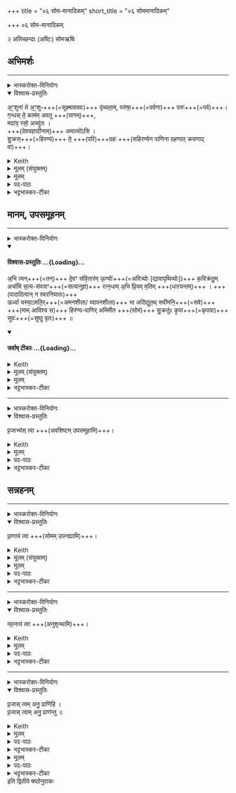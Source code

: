 +++
title = "०६ सोम-मानादिकम्"
short_title = "०६ सोममानादिकम्"

+++
०६ सोम-मानादिकम्

२ अतिच्छन्दाः (अष्टिः)
सोमऋषिः

## अभिमर्शः
________
<details><summary>भास्करोक्त-विनियोगः</summary>

1सहिरण्येन पाणिना राजानमभिमृशति - अंशुनेति ॥ 
</details>
<details open><summary>विश्वास-प्रस्तुतिः</summary>

अ॒ꣳ॒शुना॑ ते अ॒ꣳ॒शुᳶ+++(=सूक्ष्मावयवः)+++ पृ॑च्यता॒म्, परु॑षा॒+++(=पर्वणा)+++ परुः॑+++(=पर्व)+++।  
ग॒न्धस् ते॒ काम॑म् अवतु +++(यागम्)+++,  
मदा॑य॒ रसो॒ अच्यु॑तः ।  
+++(देवयज्ञादीनाम्)+++ अमात्यो॑ऽसि ।  
शु॒क्रस्+++(=हिरण्यं)+++ ते॒ +++(परि)+++ग्रहः॑ +++(सहिरण्येन पाणिना ग्रहणात् क्रयणाद् वा)+++।  
</details>
<details><summary>Keith</summary>

Let thy shoot be joined with shoot, joint with joint,  
let thy scent further desire,  
let thy savour, which falls not, cause rejoicing.  
Thou art a home dweller,  
thy libation is bright.
</details>
<details><summary>मूलम् (संयुक्तम्)</summary>

अ॒ꣳ॒शुना॑ ते अ॒ꣳ॒शुᳶ पृ॑च्यता॒म्परु॑षा॒ परु॑र्ग॒न्धस्ते॒ काम॑मवतु॒ मदा॑य॒ रसो॒ अच्यु॑तो॒ऽमात्यो॑ऽसि शु॒क्रस्ते॒ ग्रहः
</details>
<details><summary>मूलम्</summary>

अ॒ꣳ॒शुना॑ ते अ॒ꣳ॒शुᳶ पृ॑च्यता॒म् , परु॑षा॒ परुः॑  +++( पृ॑च्यताम्)+++ ।..  
ग॒न्धस्ते॒ काम॑मवतु ।  
मदा॑य॒ रसो॒ अच्यु॑तः ।  
अमात्यो॑ऽसि ।  
शु॒क्रस्ते॒ ग्रहः॑ ।
</details>

<details><summary>पद-पाठः</summary>

अ॒ꣳ॒शुना॑ । ते॒ । अ॒ꣳ॒शुः । पृ॒च्य॒ता॒म् ।   
परु॑षा । परुः॑ ।   
ग॒न्धः । ते॒ । काम॑म् । अ॒व॒तु॒ ।   
मदा॑य । रसः॑ । अच्यु॑तः ।  
अ॒मात्यः॑ । अ॒सि॒ ।   
शु॒क्रः । ते॒ । ग्रहः॑ । 
</details>

<details><summary>भट्टभास्कर-टीका</summary>

अंशुस्सूक्ष्मावयवः । त्वदीयोंशुः अंशुना अंश्वन्तरेण पृच्यतां सर्वदा संयुज्यताम्, प्राणा[पाना]दिना निमित्तेन मा कदाचिदपि तेन विश्लिष्टो भूत् ।

किञ्च - परुः पर्व तच्च परुषा पर्वणा सम्पृच्यतां अङ्गच्छेदादिना कदाचिदपि तेन विश्लिष्टं मा भूत् ।

अपि च - यागमविघ्नेन निर्वर्तयेमेत्येवं योयमस्माकं कामः इच्छा तं ते तव गन्धः अवतु रक्षतु उद्दीपयतु वा ।

मदाय देवतातृप्तये त्वदीयो रसः अच्युतो भवतु यागान्मादकरणाद्वा मा च्योष्ट । अव्ययपूर्वपदप्रकृतिस्वरत्वम् ।

कस्मादेवमुच्यत इति चेत् अत आह - अमात्योसीति । अमा सहभवतीत्यमात्यः । 'अव्ययात्त्यप्' 'अमेहक्वतसित्रेभ्य एव' । यज्ञस्येन्द्रस्य यजमानस्य वा सहायस्त्वमसि ।

किञ्च - शुक्रो हिरण्यं तव ग्रहः परिग्रहः, हिरण्येन त्वं प्राप्यसे गृह्यसे वा, सहिरण्येन पाणिना ग्रहणात्क्रयणाद्वा ॥
</details>

## मानम्, उपसमूहनम्

________
<details><summary>भास्करोक्त-विनियोगः</summary>

अति-च्छन्दसा +ऋचा सोमं मिमीते।
</details>
<div class="js_include" newlevelforh1="4" title="विश्वास-प्रस्तुतिः" unfilled url="/vedAH_yajuH/taittirIyam/sArasvata-vibhAgaH/saMhitA/Rk/vishvAsa-prastutiH/1/2_somayAgArambhaH/06_soma-mAnAdikam/02_abhi_tyan.md">
<details open><summary><h4>विश्वास-प्रस्तुतिः ...{Loading}...</h4></summary>

अ॒भि त्यन्+++(=तन्)+++ दे॒वꣳ स॑वि॒तार॑म् ऊ॒ण्योः॑+++(=अवित्र्योः [द्यावापृथिव्योः])+++ क॒विक्र॑तु॒म्  
अर्चा॑मि स॒त्य-स॑वसꣳ+++(=सत्यानुज्ञं)+++ रत्न॒धाम् अ॒भि प्रि॒यम् म॒तिम् +++(धारयन्तम्)+++ । +++(पादादित्वान् न स्वरनिघातः)+++  
ऊर्ध्वा यस्या॒ऽमति॒र्+++(=अमनशीला/ व्यापनशीला)+++ भा अदि॑द्युत॒थ् सवी॑मनि॒+++(=सवे)+++  
+++(माम् आविश्य स)+++ हिर॑ण्य-पाणिर् अमिमीत +++(सोमं)+++ सु॒क्रतु॑ᳵ कृ॒पा+++(=कृपया)+++ सुवः॑+++(=सुष्ठु वृतः)+++ ॥
</details>
</div>
<div class="js_include" newlevelforh1="4" title="सर्वाष् टीकाः" unfilled url="/vedAH_yajuH/taittirIyam/sArasvata-vibhAgaH/saMhitA/Rk/sarvASh_TIkAH/1/2_somayAgArambhaH/06_soma-mAnAdikam/02_abhi_tyan.md">
<details open><summary><h4>सर्वाष् टीकाः ...{Loading}...</h4></summary>
<details><summary>Keith</summary>

Unto that god, Savitr, within the two bowls, The sage,  
I sing, him of true impulse, The bestower of treasures, unto tile+++(=??)+++ wise friend;
He at whose impulse the resplendent light shone high,
The golden-banded sage hath measured the heaven with his form.
</details>
<details><summary>मूलम् (संयुक्तम्)</summary>

अभि त्यन्दे॒वꣳ स॑वि॒तार॑मू॒ण्योः॑ क॒विक्र॑तु॒मर्चा॑मि स॒त्यस॑वसꣳ रत्न॒धाम॒भि प्रि॒यम्म॒तिमू॒र्ध्वा यस्या॒मति॒र्भा अदि॑द्युत॒थ्सवी॑मनि॒ हिर॑ण्यपाणिरमिमीत सु॒क्रतु॑ᳵ कृ॒पा सुवः॑ ।
</details>
<details><summary>मूलम्</summary>

अ॒भि त्यन्दे॒वꣳ स॑वि॒तार॑मू॒ण्योः॑ क॒विक्र॑तु॒म्   +++(१५ अक्षराणि)+++
अर्चा॑मि स॒त्यस॑वसꣳ रत्न॒धाम॒भि प्रि॒यम्म॒तिम् ।   +++(१७ अक्षराणि)+++   
ऊर्ध्वा यस्या॒मति॒र्भा अदि॑द्युत॒थ्सवी॑मनि॒   +++(१५अक्षराणि)+++   
हिर॑ण्यपाणिरमिमीत सु॒क्रतु॑ᳵ कृ॒पा सुवः॑ ॥ +++(१६ अक्षराणि)+++
</details>
<details><summary>भट्टभास्कर-टीका</summary>

2अतिच्छन्दसर्चा सोमं मिमीते - **अभित्यं देवम्** इति । अत्यष्टिरियं षोडशाक्षरपादा, 'अर्चामि' इति द्वितीयस्यादिः, 'ऊर्ध्वा यस्य' इति तृतीयस्य, 'हिरण्यपाणिः' इति चतुर्थस्य ॥ 'अतिछन्दा वै सर्वाणि छन्दांसि' इति ब्राह्मणम् ।

**अभित्यं देवं सवितारं** सर्वस्य प्रेरयितारं **ऊण्योस्** सर्वस्यावित्र्योः द्यावापृथिव्योः । अवतेरौणादिके निप्रत्यये 'ज्वरत्वर' इत्यादिना ऊठि छान्दसं णत्वम्, 'उदात्तस्वरितयोः' इत्योकारस्स्वर्यते, 'उदात्तयणः' इति व्यत्ययेन प्रवर्तते । कविक्रतुं कवीनां मेधाविनामिव क्रतुः कर्म यस्य तादृशं, कमनीयकर्माणं वा । सत्यसवसं, सत्यानुज्ञं सत्यप्रेरणं वा । रत्नधां रत्नानां रमणीयानां धनानां धारयितारं, रत्नानि धारयन्तं वा । 'आतो मनिन्' इति विच् । अभिप्रियं प्रियमभि प्रियं लक्षीकृत्य सर्वस्य प्रियमुत्पादयामीति रत्नानि धारयन्तम् । यद्वा - आभिमुख्येन सर्वस्य प्रियम्; असमस्त एव धात्वर्थं विशिनष्टि । मतिं सर्वैर्मन्तव्यं, सर्वस्य वा ज्ञातारम् । 'मन्त्रे वृषः' इति क्तिन उदात्तत्वम् । ईदृशं देवमभ्यर्चामि आभिमुख्येन पूजयामि । पादादित्वान्न निहन्यते ।   
पुनश्च देवोपि विशेष्यते - यस्य देवस्यामतिरमनशीला व्यापनशीला भाः दीप्तिः ऊर्ध्वा उत्कृष्टा अदिद्युतत् द्योतयति विश्वं तमभ्यर्चामि । 'णौ चङ्युपधाया ह्रस्वः', 'द्युतिस्वाप्योस्सम्प्रसारणम्' । अमतेर्गतिकर्मण औणादिकोतिप्रत्ययः । भासतेः 'भ्राजभास' इति क्विप् ।  
पुनश्च देवो विशेष्यते - यस्य देवस्य सवीमनि सवे अभ्यनुज्ञायां सत्यां येनाभ्यनुज्ञातस्सन् । मनिनि छान्दसमितो दीर्घत्वम् । यद्वा - इमनिचि 'तुरिष्ठेमेयस्सु' इति लोपः । अरमदादिस्सोमस्य माता हिरण्यपाणिः हिरण्यसहितपाणिः अमिमीत मिमीते सोमम् । छान्दसो लङ् । सुक्रतुः शोभनकर्मा माता ।   
यद्वा - ईदृशोहममि[मी]ति पुरुषव्यत्ययः, 'क्रत्वादयश्च' इत्युत्तरपदाद्युदात्तत्वम् । कृपा कल्पनयाङ्गुल्यादिविषयया सुवः सुष्ठु वृतः आगतोहम् । यद्वा - कृपा सामर्थ्येन सुवः सुष्ठु प्राप्तः यस्य प्रसवेनेति । अन्य आहुः - सवीमनीति निमित्तसप्तमी । सर्वस्य प्रसवार्थं यस्य भा[सो] विश्वं द्योतयन्ति स देवो हिरण्यपाणिः अपहरणशीलरश्मिः सुक्रतुश्शोभनकर्मा सुवः आदित्यः कृपया मामध्वर्युमाविश्य स्वयमेव सोमं मिमीते ।   
अत्र वा सवीमनीति सम्बध्यते, सर्वस्य प्रसवार्थं स्वयमेव कृपया मामाविश्य सोमं मिमीते इति । कृपू सामर्थ्ये, क्विप्, 'सावेकाचः' इति विभक्तेरुदात्तत्वम् । पक्षान्तरेपि क्विबन्तमेव कृपायां वर्तते । तृतीयायां वा आकारः । सुपूर्वादर्तोर्विचि गुणे स्वः, 'तन्वादीनां छन्दसि बहुलम्' इत्युवङादेशः, 'न्यङ्स्वरौ स्वरितौ' इति स्वरितत्वम् ॥
</details>
</details>
</div>






________
<details><summary>भास्करोक्त-विनियोगः</summary>

अवशिष्टं सोमं मितेनोपसमूहति।
</details>
<details open><summary>विश्वास-प्रस्तुतिः</summary>

प्र॒जाभ्य॑स् त्वा +++(अवशिष्टम् उपसमूहामि)+++।
</details>
<details><summary>Keith</summary>

For offspring thee!
</details>
<details><summary>मूलम्</summary>

प्र॒जाभ्य॑स्त्वा ।
</details>
<details><summary>पद-पाठः</summary>

प्र॒जाभ्य॒ इति॑ प्र-जाभ्यः॑ । त्वा॒ ।   
</details>

<details><summary>भट्टभास्कर-टीका</summary>

3अवशिष्टं सोमं मितेनोपसमूहति - प्रजाभ्य इति ॥ प्रजानां सदस्यानामर्थाय त्वामवशिष्टं उपसमूहामि मितं प्रापयामि । 'यद्वै तावानेव सोमस्स्यात्' इत्यादि ब्राह्मणम् ॥
</details>



## सन्नहनम्
________
<details><summary>भास्करोक्त-विनियोगः</summary>

उष्णीषेणोपसन्नह्यति।
</details>
<details open><summary>विश्वास-प्रस्तुतिः</summary>

प्रा॒णाय॑ त्वा +++(सोमम् उपनह्यामि)+++।
</details>
<details><summary>Keith</summary>

For expiration thee!
</details>
<details><summary>मूलम् (संयुक्तम्)</summary>

प्रा॒णाय॑ त्वा व्या॒नाय॑ त्वा प्र॒जास्त्वमनु॒ प्राणि॑हि प्र॒जास्त्वामनु॒ प्राण॑न्तु ॥[13]
</details>
<details><summary>मूलम्</summary>

प्रा॒णाय॑ त्वा ।
</details>

<details><summary>पद-पाठः</summary>

प्रा॒णायेति॑ प्र-अ॒नाय॑ । त्वा॒ । 
</details>

<details><summary>भट्टभास्कर-टीका</summary>

4उष्णीषेणोपसन्नह्यति - प्राणायेति ॥ प्राणार्थं त्वां सोममुपनह्यामीति । 'प्राणमेव पशुषु दधाति' इति ब्राह्मणम् ॥
</details>


________
<details><summary>भास्करोक्त-विनियोगः</summary>

बन्धनं शिथिलीकरोति।
</details>
<details open><summary>विश्वास-प्रस्तुतिः</summary>

व्या॒नाय॑ त्वा +++(अनुशृन्थामि)+++।
</details>
<details><summary>Keith</summary>

For cross-breathing thee!
</details>
<details><summary>मूलम्</summary>

व्या॒नाय॑ त्वा ।
</details>
<details><summary>पद-पाठः</summary>

व्या॒नायेति॑ वि-अ॒नाय॑ । त्वा॒ । 
</details>

<details><summary>भट्टभास्कर-टीका</summary>

5बन्धनं शिथिलीकरोति - व्यानायेति ॥ व्यानार्थं त्वामनुशृन्थामीति । 'व्यानमेव पशुषु दधाति' इति ब्राह्मणम् ॥
</details>

________
<details><summary>भास्करोक्त-विनियोगः</summary>

यजमानम् अवेक्षयति सोमं।
</details>
<details open><summary>विश्वास-प्रस्तुतिः</summary>

प्र॒जास् त्वम् अनु॒ प्राणि॑हि ।  
प्र॒जास् त्वाम् अनु॒ प्राण॑न्तु ॥   
</details>
<details><summary>Keith</summary>

Breathe thou after offspring. 
Let offspring breathe after thee.
</details>
<details><summary>मूलम्</summary>

प्र॒जास्त्वमनु॒ प्राणि॑हि ।
</details>
<details><summary>पद-पाठः</summary>

प्र॒जा इति॑ प्र-जाः । त्वम् । अनु॑ । प्रेति॑ । अ॒नि॒हि॒ ।   
</details>

<details><summary>भट्टभास्कर-टीका</summary>

6यजमानमवेक्षयति सोमं - प्रजा इति ॥ हे सोम प्रजा अनु त्वं प्राणिहि प्रजार्थं जीवेत्यर्थः ।
</details>
<details><summary>मूलम्</summary>

प्र॒जास्त्वामनु॒ प्राण॑न्तु ॥
</details>
<details><summary>पद-पाठः</summary>

प्र॒जा इति॑ प्र-जाः । त्वाम् । अनु॑ । प्रेति॑ । अ॒न॒न्तु॒ ॥ [13]  
</details>

<details><summary>भट्टभास्कर-टीका</summary>

प्रजाश्च त्वां प्राणन्तमनु प्राणन्तु त्वयि प्राणति ताः प्राणन्तीति ॥

</details>
इति द्वितीये षष्ठोनुवाकः  
